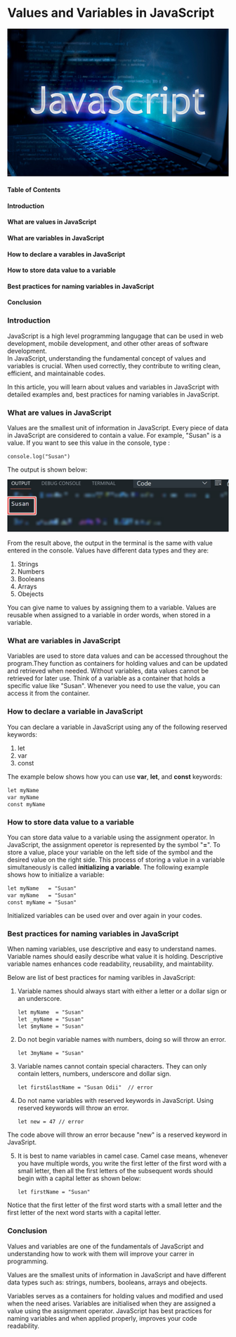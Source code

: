 # Values and Variables in JavaScript

![](images/js_logo.jpg)

#### Table of Contents

#### Introduction

#### What are values in JavaScript

#### What are variables in JavaScript

#### How to declare a varables in JavaScript

#### How to store data value to a variable

#### Best practices for naming variables in JavaScript

#### Conclusion

### Introduction

JavaScript is a high level programming langugage that can be used in web development, mobile development, and other other areas of software development.  
In JavaScript, understanding the fundamental concept of values and variables is crucial. When used correctly, they contribute to writing clean, efficient, and maintainable codes. 

In this article, you will learn about values and variables in JavaScript with detailed examples and, best practices for naming variables in JavaScript.

### What are values in JavaScript

Values are the smallest unit of information in JavaScript. Every piece of data in JavaScript are considered to contain a value. For example, "Susan" is a value. If you want to see this value in the console, type :

```
console.log("Susan")
```

The output is shown below:


![](images/value_img1.png)

From the result above, the output in the terminal is the same with value entered in the console. Values have different data types and they are:
1. Strings
2. Numbers
3. Booleans
4. Arrays
5. Obejects

 You can give name to values by assigning them to a variable. Values are reusable when assigned to a variable in order words, when stored in a variable.

### What are variables in JavaScript

Variables are used to store data values and can be accessed throughout the program.They function as containers for holding values and can be updated and retrieved when needed. Without variables, data values cannot be retrieved for later use. Think of a variable as a container that holds a specific value like "Susan". Whenever you need to use the value, you can access it from the container. 


### How to declare a variable in JavaScript

You can declare a variable in JavaScript using any of the following reserved keywords:

1. let
2. var
3. const

The example below shows how you can use **var**, **let**, and **const** keywords:

```
let myName
var myName
const myName
```


### How to store data value to a variable


<!-- To store a value, place your variable on the left side of the symbol and place your value at the right side. -->
You can store data value to a variable using the assignment operator. In JavaScript, the assignment operetor is represented by the symbol "**=**".
To store a value, place your variable on the left side of the symbol and the desired value on the right side. This process of storing a value in a variable simultaneously is called **initializing a variable**.
 The following example shows how to initialize a variable:

```
let myName   = "Susan"
var myName   = "Susan"
const myName = "Susan"
```

Initialized variables can be used over and over again in your codes.

### Best practices for naming variables in JavaScript

When naming variables, use descriptive and easy to understand names. Variable names should easily describe what value it is holding. Descriptive variable names enhances code readability, reusability, and maintability. 

Below are list of best practices for naming varibles in JavaScript:

1. Variable names should always start with either a letter or a dollar sign or an underscore.
   
   ```
   let myName  = "Susan"
   let _myName = "Susan"
   let $myName = "Susan"
   ```

2. Do not begin variable names with numbers, doing so will throw an error. 
   ```
   let 3myName = "Susan"
   ``` 

3. Variable names cannot contain special characters. They can only contain letters, numbers, underscore and dollar sign.
   
   ```
   let first&lastName = "Susan Odii"  // error
   ```
   
4. Do not name variables with reserved keywords in JavaScript. Using reserved keywords will throw an error. 
   ```
   let new = 47 // error
   ```
The code above will throw an error because "new" is a reserved keyword in JavaSript.

5. It is best to name variables in camel case. Camel case means, whenever you have multiple words, you write the first letter of the first word with a small letter, then all the first letters of the subsequent words should begin with a capital letter as shown below:
   ```
   let firstName = "Susan"
   ```
Notice that the first letter of the first word starts with a small letter and the first letter of the next word starts with a capital letter. 

### Conclusion
Values and variables are one of the fundamentals of JavaScript and understanding how to work with them will improve your carrer in programming.

 Values are the smallest units of information in JavaScript and have different data types such as: strings, numbers, booleans, arrays and obejects. 

Variables serves as a containers for holding values and modified and used when the need arises. Variables are initialised when they are assigned a value using the assignment operator. 
 JavaScript has best practices for naming variables and when applied properly, improves your code readability.
